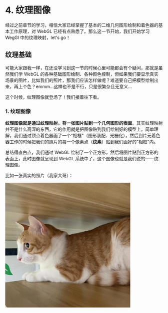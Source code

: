 # 4. 纹理图像

经过之前章节的学习，相信大家已经掌握了基本的二维几何图形绘制和着色器的基本工作原理，对 WebGL 已经有点熟悉了。那么这一节开始，我们开始学习 WegGl 中的纹理映射，let's go！

## 纹理基础

可能大家跟我一样，在还没学习到这一节的时候心里可能都会有个疑问，那就是虽然我们学 WebGL 的各种基础图形绘制、各种颜色控制，但如果我们要显示真实场景的图片，比如我们的照片，那我们应该怎样做呢？难道要自己把模型绘制出来，再上个色？emmm...这样也不是不行，只是很繁杂且无意义...

这个时候，纹理图像就登场了！我们接着往下看。

### 1. 纹理图像

**纹理图像就是通过纹理映射，将一张图片贴到一个几何图形的表面**。其实纹理映射并不是什么高深的东西，它的作用就是把图像贴到我们绘制好的模型上。简单理解，我们通过顶点着色器画了一个"相框"（图形装配、光栅化），然后到片元着色器工作的时候把我们的照片的每一个像素点（**纹素**）贴到我们画好的"相框"内。

总结得直白点，我们通过 WebGL 绘制了一个正方形，然后将图片贴到正方形的表面上，此时图像就呈现到 WebGL 系统中了，这个图像也就是我们说的——纹理图像。


比如一张真实的照片（我家大哥）：

![4.1](../../public/images/third/4.1.png)
